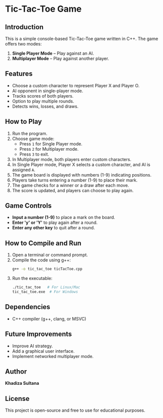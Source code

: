 # Tic-Tac-Toe Game

## Introduction
This is a simple console-based Tic-Tac-Toe game written in C++. The game offers two modes:
1. **Single Player Mode** – Play against an AI.
2. **Multiplayer Mode** – Play against another player.

## Features
- Choose a custom character to represent Player X and Player O.
- AI opponent in single-player mode.
- Tracks scores of both players.
- Option to play multiple rounds.
- Detects wins, losses, and draws.

## How to Play
1. Run the program.
2. Choose game mode:
   - Press `1` for Single Player mode.
   - Press `2` for Multiplayer mode.
   - Press `3` to exit.
3. In Multiplayer mode, both players enter custom characters.
4. In Single Player mode, Player X selects a custom character, and AI is assigned `A`.
5. The game board is displayed with numbers (1-9) indicating positions.
6. Players take turns entering a number (1-9) to place their mark.
7. The game checks for a winner or a draw after each move.
8. The score is updated, and players can choose to play again.

## Game Controls
- **Input a number (1-9)** to place a mark on the board.
- **Enter 'y' or 'Y'** to play again after a round.
- **Enter any other key** to quit after a round.

## How to Compile and Run
1. Open a terminal or command prompt.
2. Compile the code using g++:
   ```bash
   g++ -o tic_tac_toe ticTacToe.cpp
   ```
3. Run the executable:
   ```bash
   ./tic_tac_toe   # For Linux/Mac
   tic_tac_toe.exe  # For Windows
   ```

## Dependencies
- C++ compiler (g++, clang, or MSVC)

## Future Improvements
- Improve AI strategy.
- Add a graphical user interface.
- Implement networked multiplayer mode.

## Author
**Khadiza Sultana**

## License
This project is open-source and free to use for educational purposes.

